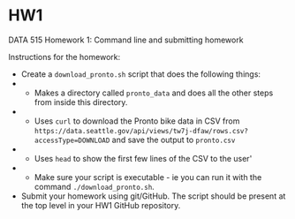 # HW1
DATA 515 Homework 1: Command line and submitting homework

Instructions for the homework:
* Create a `download_pronto.sh` script that does the following things:
* * Makes a directory called `pronto_data` and does all the other steps from inside this directory.
* * Uses `curl` to download the Pronto bike data in CSV from `https://data.seattle.gov/api/views/tw7j-dfaw/rows.csv?accessType=DOWNLOAD` and save the output to `pronto.csv`
* * Uses `head` to show the first few lines of the CSV to the user'
* * Make sure your script is executable - ie you can run it with the command `./download_pronto.sh`.
* Submit your homework using git/GitHub. The script should be present at the top level in your HW1 GitHub repository.
